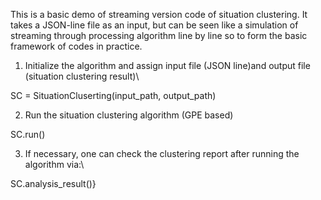 This is a basic demo of streaming version code of situation clustering.  It takes a JSON-line file as an input, but can be seen like a simulation of streaming through processing algorithm line by line so to form the basic framework of codes in practice.


1. Initialize the algorithm and assign input file (JSON line)and output file (situation clustering result)\

SC = SituationCluserting(input_path, output_path)

2. Run the situation clustering algorithm (GPE based)

SC.run()

3. If necessary, one can check the clustering report after running the algorithm via:\

SC.analysis_result()}